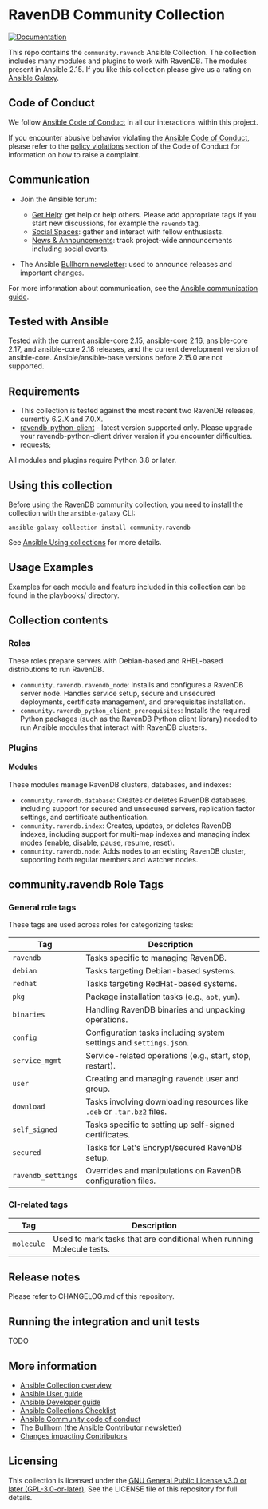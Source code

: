 # RavenDB Community Collection

[![Documentation](https://img.shields.io/badge/docs-brightgreen.svg)](https://docs.ansible.com/ansible/devel/collections/community/ravendb/)

This repo contains the `community.ravendb` Ansible Collection. The collection includes many modules and plugins to work with RavenDB.
The modules present in Ansible 2.15.
If you like this collection please give us a rating on [Ansible Galaxy](https://galaxy.ansible.com/community/ravendb).

## Code of Conduct

We follow [Ansible Code of Conduct](https://docs.ansible.com/ansible/latest/community/code_of_conduct.html) in all our interactions within this project.

If you encounter abusive behavior violating the [Ansible Code of Conduct](https://docs.ansible.com/ansible/latest/community/code_of_conduct.html), please refer to the [policy violations](https://docs.ansible.com/ansible/latest/community/code_of_conduct.html#policy-violations) section of the Code of Conduct for information on how to raise a complaint.

## Communication

* Join the Ansible forum:
  * [Get Help](https://forum.ansible.com/c/help/6): get help or help others. Please add appropriate tags if you start new discussions, for example the `ravendb` tag.
  * [Social Spaces](https://forum.ansible.com/c/chat/4): gather and interact with fellow enthusiasts.
  * [News & Announcements](https://forum.ansible.com/c/news/5): track project-wide announcements including social events.

* The Ansible [Bullhorn newsletter](https://docs.ansible.com/ansible/devel/community/communication.html#the-bullhorn): used to announce releases and important changes.

For more information about communication, see the [Ansible communication guide](https://docs.ansible.com/ansible/devel/community/communication.html).

## Tested with Ansible

Tested with the current ansible-core 2.15, ansible-core 2.16, ansible-core 2.17, and ansible-core 2.18 releases, and the current development version of ansible-core. Ansible/ansible-base versions before 2.15.0 are not supported.

## Requirements

- This collection is tested against the most recent two RavenDB releases, currently 6.2.X and 7.0.X.
- [ravendb-python-client](https://pypi.org/project/ravendb/) - latest version supported only. Please upgrade your ravendb-python-client driver version if you encounter difficulties.
- [requests](https://pypi.org/project/requests/);

All modules and plugins require Python 3.8 or later.

## Using this collection

Before using the RavenDB community collection, you need to install the collection with the `ansible-galaxy` CLI:

    ansible-galaxy collection install community.ravendb

See [Ansible Using collections](https://docs.ansible.com/ansible/latest/user_guide/collections_using.html) for more details.


## Usage Examples

Examples for each module and feature included in this collection can be found in the playbooks/ directory.


## Collection contents

### Roles

These roles prepare servers with Debian-based and RHEL-based distributions to run RavenDB.

- `community.ravendb.ravendb_node`: Installs and configures a RavenDB server node. Handles service setup, secure and unsecured deployments, certificate management, and prerequisites installation.
- `community.ravendb_python_client_prerequisites`: Installs the required Python packages (such as the RavenDB Python client library) needed to run Ansible modules that interact with RavenDB clusters.

### Plugins

#### Modules

These modules manage RavenDB clusters, databases, and indexes:

- `community.ravendb.database`: Creates or deletes RavenDB databases, including support for secured and unsecured servers, replication factor settings, and certificate authentication.
- `community.ravendb.index`: Creates, updates, or deletes RavenDB indexes, including support for multi-map indexes and managing index modes (enable, disable, pause, resume, reset).
- `community.ravendb.node`: Adds nodes to an existing RavenDB cluster, supporting both regular members and watcher nodes.


## community.ravendb Role Tags

### General role tags

These tags are used across roles for categorizing tasks:

| Tag               | Description                                                                 |
|-------------------|-----------------------------------------------------------------------------|
| `ravendb`         | Tasks specific to managing RavenDB.                                         |
| `debian`          | Tasks targeting Debian-based systems.                                       |
| `redhat`          | Tasks targeting RedHat-based systems.                                       |
| `pkg`             | Package installation tasks (e.g., `apt`, `yum`).                            |
| `binaries`        | Handling RavenDB binaries and unpacking operations.                         |
| `config`          | Configuration tasks including system settings and `settings.json`.          |
| `service_mgmt`    | Service-related operations (e.g., start, stop, restart).                    |
| `user`            | Creating and managing `ravendb` user and group.                             |
| `download`        | Tasks involving downloading resources like `.deb` or `.tar.bz2` files.      |
| `self_signed`     | Tasks specific to setting up self-signed certificates.                      |
| `secured`         | Tasks for Let's Encrypt/secured RavenDB setup.                              |
| `ravendb_settings`| Overrides and manipulations on RavenDB configuration files.                 |

### CI-related tags

| Tag        | Description                                                          |
|------------|----------------------------------------------------------------------|
| `molecule` | Used to mark tasks that are conditional when running Molecule tests. |


## Release notes

Please refer to CHANGELOG.md of this repository.


## Running the integration and unit tests
TODO

## More information

- [Ansible Collection overview](https://github.com/ansible-collections/overview)
- [Ansible User guide](https://docs.ansible.com/ansible/latest/user_guide/index.html)
- [Ansible Developer guide](https://docs.ansible.com/ansible/latest/dev_guide/index.html)
- [Ansible Collections Checklist](https://github.com/ansible-collections/overview/blob/master/collection_requirements.rst)
- [Ansible Community code of conduct](https://docs.ansible.com/ansible/latest/community/code_of_conduct.html)
- [The Bullhorn (the Ansible Contributor newsletter)](https://us19.campaign-archive.com/home/?u=56d874e027110e35dea0e03c1&id=d6635f5420)
- [Changes impacting Contributors](https://github.com/ansible-collections/overview/issues/45)


## Licensing

This collection is licensed under the [GNU General Public License v3.0 or later (GPL-3.0-or-later)](https://www.gnu.org/licenses/gpl-3.0.html).
See the LICENSE file of this repository for full details.